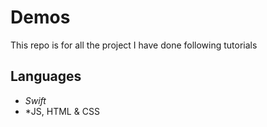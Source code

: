 # Demos
This repo is for all the project I have done following tutorials

## Languages

+ *Swift*
+ *JS, HTML & CSS
